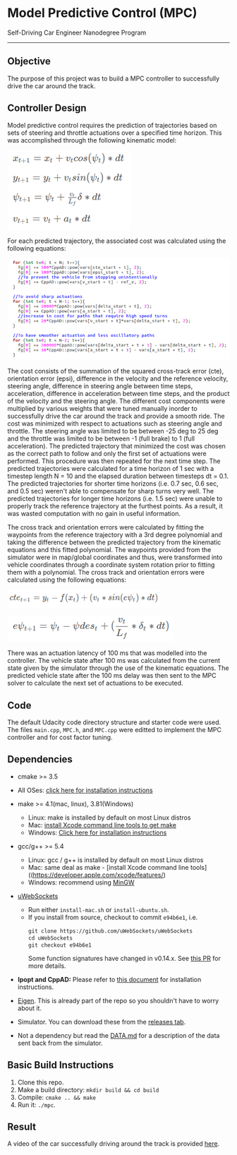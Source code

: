 # Model Predictive Control (MPC)
Self-Driving Car Engineer Nanodegree Program

---

## Objective

The purpose of this project was to build a MPC controller to successfully drive the car around the track. 


[//]: # (Image References)

[image1]: ./pictures/kinematic-eqns "KinematicEqns"
[image2]: ./pictures/cte.png "CrossTrackError"
[image3]: ./pictures/epsi.png "OrientationError"
[image4]: ./pictures/cost "Cost"

## Controller Design

Model predictive control requires the prediction of trajectories based on sets of steering and throttle actuations over a specified time horizon. This was accomplished through the following kinematic model:

![alt text][image1]

For each predicted trajectory, the associated cost was calculated using the following equations:

![alt text][image4]

The cost consists of the summation of the squared cross-track error (cte), orientation error (epsi), difference in the velocity and the reference velocity, steering angle, difference in steering angle between time steps, acceleration, difference in acceleration between time steps, and the product of the velocity and the steering angle. The different cost components were multiplied by various weights that were tuned manually inorder to successfully drive the car around the track and provide a smooth ride. The cost was minimized with respect to actuations such as steering angle and throttle. The steering angle was limited to be between -25 deg to 25 deg and the throttle was limited to be between -1 (full brake) to 1 (full acceleration). The predicted trajectory that minimized the cost was chosen as the correct path to follow and only the first set of actuations were performed. This procedure was then repeated for the next time step. The predicted trajectories were calculated for a time horizon of 1 sec with a timestep length N = 10 and the elapsed duration between timesteps dt = 0.1. The predicted trajectories for shorter time horizons (i.e. 0.7 sec, 0.6 sec, and 0.5 sec) weren't able to compensate for sharp turns very well. The predicted trajectories for longer time horizons (i.e. 1.5 sec) were unable to properly track the reference trajectory at the furthest points. As a result, it was wasted computation with no gain in useful information.

The cross track and orientation errors were calculated by fitting the waypoints from the reference trajectory with a 3rd degree polynomial and taking the difference between the predicted trajectory from the kinematic equations and this fitted polynomial. The waypoints provided from the simulator were in map/global coordinates and thus, were transformed into vehicle coordinates through a coordinate system rotation prior to fitting them with a polynomial. The cross track and orientation errors were calculated using the following equations:

![alt text][image2]

![alt text][image3]

There was an actuation latency of 100 ms that was modelled into the controller. The vehicle state after 100 ms was calculated from the current state given by the simulator through the use of the kinematic equations. The predicted vehicle state after the 100 ms delay was then sent to the MPC solver to calculate the next set of actuations to be executed.

## Code

The default Udacity code directory structure and starter code were used. The files `main.cpp`, `MPC.h`, and `MPC.cpp` were editted to implement the MPC controller and for cost factor tuning.

## Dependencies

* cmake >= 3.5
 * All OSes: [click here for installation instructions](https://cmake.org/install/)
* make >= 4.1(mac, linux), 3.81(Windows)
  * Linux: make is installed by default on most Linux distros
  * Mac: [install Xcode command line tools to get make](https://developer.apple.com/xcode/features/)
  * Windows: [Click here for installation instructions](http://gnuwin32.sourceforge.net/packages/make.htm)
* gcc/g++ >= 5.4
  * Linux: gcc / g++ is installed by default on most Linux distros
  * Mac: same deal as make - [install Xcode command line tools]((https://developer.apple.com/xcode/features/)
  * Windows: recommend using [MinGW](http://www.mingw.org/)
* [uWebSockets](https://github.com/uWebSockets/uWebSockets)
  * Run either `install-mac.sh` or `install-ubuntu.sh`.
  * If you install from source, checkout to commit `e94b6e1`, i.e.
    ```
    git clone https://github.com/uWebSockets/uWebSockets
    cd uWebSockets
    git checkout e94b6e1
    ```
    Some function signatures have changed in v0.14.x. See [this PR](https://github.com/udacity/CarND-MPC-Project/pull/3) for more details.

* **Ipopt and CppAD:** Please refer to [this document](https://github.com/udacity/CarND-MPC-Project/blob/master/install_Ipopt_CppAD.md) for installation instructions.
* [Eigen](http://eigen.tuxfamily.org/index.php?title=Main_Page). This is already part of the repo so you shouldn't have to worry about it.
* Simulator. You can download these from the [releases tab](https://github.com/udacity/self-driving-car-sim/releases).
* Not a dependency but read the [DATA.md](./DATA.md) for a description of the data sent back from the simulator.


## Basic Build Instructions

1. Clone this repo.
2. Make a build directory: `mkdir build && cd build`
3. Compile: `cmake .. && make`
4. Run it: `./mpc`.

## Result

A video of the car successfully driving around the track is provided [here](https://github.com/anammy/Model-Predictive-Control/tree/master/video).
